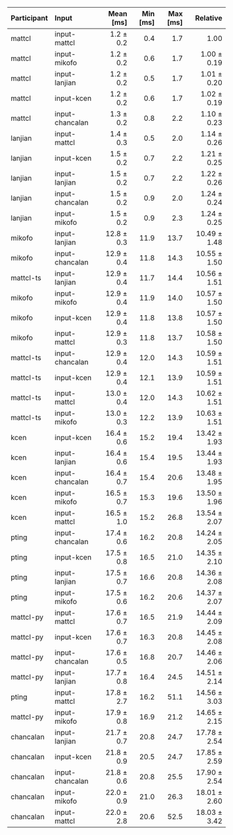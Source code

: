| Participant | Input | Mean [ms] | Min [ms] | Max [ms] | Relative |
|:---|:---|---:|---:|---:|---:|
| mattcl | input-mattcl | 1.2 ± 0.2 | 0.4 | 1.7 | 1.00 |
| mattcl | input-mikofo | 1.2 ± 0.2 | 0.6 | 1.7 | 1.00 ± 0.19 |
| mattcl | input-lanjian | 1.2 ± 0.2 | 0.5 | 1.7 | 1.01 ± 0.20 |
| mattcl | input-kcen | 1.2 ± 0.2 | 0.6 | 1.7 | 1.02 ± 0.19 |
| mattcl | input-chancalan | 1.3 ± 0.2 | 0.8 | 2.2 | 1.10 ± 0.23 |
| lanjian | input-mattcl | 1.4 ± 0.3 | 0.5 | 2.0 | 1.14 ± 0.26 |
| lanjian | input-kcen | 1.5 ± 0.2 | 0.7 | 2.2 | 1.21 ± 0.25 |
| lanjian | input-lanjian | 1.5 ± 0.2 | 0.7 | 2.2 | 1.22 ± 0.26 |
| lanjian | input-chancalan | 1.5 ± 0.2 | 0.9 | 2.0 | 1.24 ± 0.24 |
| lanjian | input-mikofo | 1.5 ± 0.2 | 0.9 | 2.3 | 1.24 ± 0.25 |
| mikofo | input-lanjian | 12.8 ± 0.3 | 11.9 | 13.7 | 10.49 ± 1.48 |
| mikofo | input-chancalan | 12.9 ± 0.4 | 11.8 | 14.3 | 10.55 ± 1.50 |
| mattcl-ts | input-lanjian | 12.9 ± 0.4 | 11.7 | 14.4 | 10.56 ± 1.51 |
| mikofo | input-mikofo | 12.9 ± 0.4 | 11.9 | 14.0 | 10.57 ± 1.50 |
| mikofo | input-kcen | 12.9 ± 0.4 | 11.8 | 13.8 | 10.57 ± 1.50 |
| mikofo | input-mattcl | 12.9 ± 0.3 | 11.8 | 13.7 | 10.58 ± 1.50 |
| mattcl-ts | input-chancalan | 12.9 ± 0.4 | 12.0 | 14.3 | 10.59 ± 1.51 |
| mattcl-ts | input-kcen | 12.9 ± 0.4 | 12.1 | 13.9 | 10.59 ± 1.51 |
| mattcl-ts | input-mattcl | 13.0 ± 0.4 | 12.0 | 14.3 | 10.62 ± 1.51 |
| mattcl-ts | input-mikofo | 13.0 ± 0.3 | 12.2 | 13.9 | 10.63 ± 1.51 |
| kcen | input-kcen | 16.4 ± 0.6 | 15.2 | 19.4 | 13.42 ± 1.93 |
| kcen | input-lanjian | 16.4 ± 0.6 | 15.4 | 19.5 | 13.44 ± 1.93 |
| kcen | input-chancalan | 16.4 ± 0.7 | 15.4 | 20.6 | 13.48 ± 1.95 |
| kcen | input-mikofo | 16.5 ± 0.7 | 15.3 | 19.6 | 13.50 ± 1.96 |
| kcen | input-mattcl | 16.5 ± 1.0 | 15.2 | 26.8 | 13.54 ± 2.07 |
| pting | input-chancalan | 17.4 ± 0.6 | 16.2 | 20.8 | 14.24 ± 2.05 |
| pting | input-kcen | 17.5 ± 0.8 | 16.5 | 21.0 | 14.35 ± 2.10 |
| pting | input-lanjian | 17.5 ± 0.7 | 16.6 | 20.8 | 14.36 ± 2.08 |
| pting | input-mikofo | 17.5 ± 0.6 | 16.2 | 20.6 | 14.37 ± 2.07 |
| mattcl-py | input-mattcl | 17.6 ± 0.7 | 16.5 | 21.9 | 14.44 ± 2.09 |
| mattcl-py | input-kcen | 17.6 ± 0.7 | 16.3 | 20.8 | 14.45 ± 2.08 |
| mattcl-py | input-chancalan | 17.6 ± 0.5 | 16.8 | 20.7 | 14.46 ± 2.06 |
| mattcl-py | input-lanjian | 17.7 ± 0.8 | 16.4 | 24.5 | 14.51 ± 2.14 |
| pting | input-mattcl | 17.8 ± 2.7 | 16.2 | 51.1 | 14.56 ± 3.03 |
| mattcl-py | input-mikofo | 17.9 ± 0.8 | 16.9 | 21.2 | 14.65 ± 2.15 |
| chancalan | input-lanjian | 21.7 ± 0.7 | 20.8 | 24.7 | 17.78 ± 2.54 |
| chancalan | input-kcen | 21.8 ± 0.9 | 20.5 | 24.7 | 17.85 ± 2.59 |
| chancalan | input-chancalan | 21.8 ± 0.6 | 20.8 | 25.5 | 17.90 ± 2.54 |
| chancalan | input-mikofo | 22.0 ± 0.9 | 21.0 | 26.3 | 18.01 ± 2.60 |
| chancalan | input-mattcl | 22.0 ± 2.8 | 20.6 | 52.5 | 18.03 ± 3.42 |
